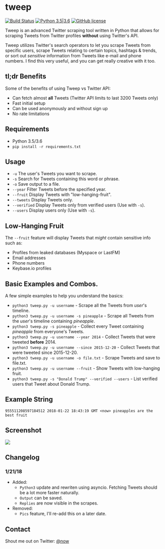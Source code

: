 # tweep
[![Build Status](https://travis-ci.org/haccer/tweep.svg?branch=master)](https://travis-ci.org/haccer/tweep/) [![Python 3.5|3.6](https://img.shields.io/badge/Python-3.5%2F3.6-blue.svg)](https://www.python.org/download/releases/3.0/) [![GitHub license](https://img.shields.io/github/license/haccer/tweep.svg)](https://github.com/haccer/tweep/blob/master/LICENSE)

Tweep is an advanced Twitter scraping tool written in Python that allows for scraping Tweets from Twitter profiles **without** using Twitter's API.

Tweep utilizes Twitter's search operators to let you scrape Tweets from specific users, scrape Tweets relating to certain topics, hashtags & trends, or sort out *sensitive* information from Tweets like e-mail and phone numbers. I find this very useful, and you can get really creative with it too.

## tl;dr Benefits
Some of the benefits of using Tweep vs Twitter API:
- Can fetch almost __all__ Tweets (Twitter API limits to last 3200 Tweets only)
- Fast initial setup
- Can be used anonymously and without sign up
- No rate limitations

## Requirements
- Python 3.5/3.6
- `pip install -r requirements.txt`

## Usage
- `-u` The user's Tweets you want to scrape.
- `-s` Search for Tweets containing this word or phrase.
- `-o` Save output to a file.
- `--year` Filter Tweets before the specified year. 
- `--fruit` Display Tweets with "low-hanging-fruit".
- `--tweets` Display Tweets only.
- `--verified` Display Tweets only from verified users (Use with `-s`).
- `--users` Display users only (Use with `-s`).

## Low-Hanging Fruit
The `--fruit` feature will display Tweets that *might* contain sensitive info such as:
- Profiles from leaked databases (Myspace or LastFM)
- Email addresses
- Phone numbers
- Keybase.io profiles

## Basic Examples and Combos.
A few simple examples to help you understand the basics:

- `python3 tweep.py -u username` - Scrape all the Tweets from *user*'s timeline.
- `python3 tweep.py -u username -s pineapple` - Scrape all Tweets from the *user*'s timeline containing _pineapple_.
- `python3 tweep.py -s pineapple` - Collect every Tweet containing *pineapple* from everyone's Tweets.
- `python3 tweep.py -u username --year 2014` - Collect Tweets that were tweeted **before** 2014.
- `python3 tweep.py -u username --since 2015-12-20` - Collect Tweets that were tweeted since 2015-12-20.
- `python3 tweep.py -u username -o file.txt` - Scrape Tweets and save to file.txt.
- `python3 tweep.py -u username --fruit` - Show Tweets with low-hanging fruit.
- `python3 tweep.py -s "Donald Trump" --verified --users` - List verified users that Tweet about Donald Trump.

## Example String
`955511208597184512 2018-01-22 18:43:19 GMT <now> pineapples are the best fruit`

## Screenshot
<img src="https://i.imgur.com/RKdBrHr.png" />

## Changelog
### 1/21/18
- Added:
    - `Python3` update and rewriten using asyncio. Fetching Tweets should be a lot more faster naturally. 
    - `Output` can be saved.
    - `Replies` are now visible in the scrapes.
 - Removed:
    - `Pics` feature, I'll re-add this on a later date.

## Contact
Shout me out on Twitter: [@now](https://twitter.com/now)
